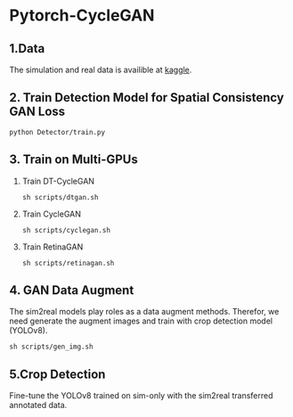 # Pytorch-CycleGAN

## 1.Data

The simulation and real data is availible at [kaggle](https://www.kaggle.com/datasets/zhengkunli3969/dtmars-cyclegan).


## 2. Train Detection Model for Spatial Consistency GAN Loss

   `python Detector/train.py`

## 3. Train on Multi-GPUs

1. Train DT-CycleGAN

   `sh scripts/dtgan.sh`

2. Train CycleGAN

   `sh scripts/cyclegan.sh`

3. Train RetinaGAN

   `sh scripts/retinagan.sh`


## 4. GAN Data Augment

The sim2real models play roles as a data augment methods. Therefor, we need generate the augment images and train with crop detection model (YOLOv8).

   `sh scripts/gen_img.sh`

## 5.Crop Detection

Fine-tune the YOLOv8 trained on sim-only with the sim2real transferred annotated data. 